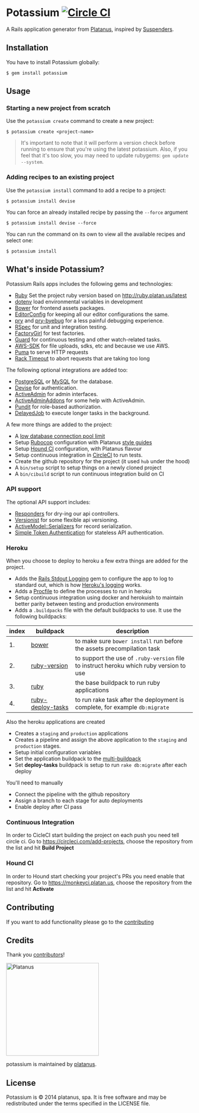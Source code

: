 # Potassium [![Circle CI](https://circleci.com/gh/platanus/potassium.svg?style=svg)](https://circleci.com/gh/platanus/potassium)

A Rails application generator from [Platanus](https://github.com/platanus), inspired by [Suspenders](https://github.com/thoughtbot/suspenders).

## Installation

You have to install Potassium globally:

    $ gem install potassium

## Usage

### Starting a new project from scratch

Use the `potassium create` command to create a new project:

    $ potassium create <project-name>

> It's important to note that it will perform a version check before running to ensure that you're using the latest potassium. Also, if you feel that it's too slow, you may need to update rubygems: `gem update --system`.

### Adding recipes to an existing project

Use the `potassium install` command to add a recipe to a project:

    $ potassium install devise

You can force an already installed recipe by passing the `--force` argument

    $ potassium install devise --force

You can run the command on its own to view all the available recipes and select one:

    $ potassium install

## What's inside Potassium?

Potassium Rails apps includes the following gems and technologies:

- [Ruby](https://www.ruby-lang.org) Set the project ruby version based on http://ruby.platan.us/latest
- [dotenv](https://github.com/bkeepers/dotenv) load environmental variables in development
- [Bower](http://bower.io) for frontend assets packages.
- [EditorConfig](http://editorconfig.org) for keeping all our editor configurations the same.
- [pry](http://pryrepl.org) and [pry-byebug](https://github.com/deivid-rodriguez/pry-byebug) for a less painful debugging experience.
- [RSpec](http://rspec.info) for unit and integration testing.
- [FactoryGirl](https://github.com/thoughtbot/factory_girl) for test factories.
- [Guard](http://guardgem.org) for continuous testing and other watch-related tasks.
- [AWS-SDK](https://github.com/aws/aws-sdk-ruby) for file uploads, sdks, etc and because we use AWS.
- [Puma](https://github.com/puma/puma) to serve HTTP requests
- [Rack Timeout](https://github.com/heroku/rack-timeout) to abort requests that are
  taking too long

The following optional integrations are added too:

- [PostgreSQL](http://www.postgresql.org) or [MySQL](https://www.mysql.com) for the database.
- [Devise](https://github.com/plataformatec/devise) for authentication.
- [ActiveAdmin](http://activeadmin.info) for admin interfaces.
- [ActiveAdminAddons](https://github.com/platanus/activeadmin_addons) for some help with ActiveAdmin.
- [Pundit](https://github.com/elabs/pundit) for role-based authorization.
- [DelayedJob](https://github.com/collectiveidea/delayed_job) to execute longer tasks in the background.

A few more things are added to the project:

- A [low database connection pool limit][pool]
- Setup [Rubocop][rubocop] configuration with Platanus [style guides][rubocop-platanus]
- Setup [Hound CI][platanus-hound] configuration, with Platanus flavour
- Setup continuous integration in [CircleCI](circle-ci) to run tests.
- Create the github repository for the project (it used `hub` under the hood)
- A `bin/setup` script to setup things on a newly cloned project
- A `bin/cibuild` script to run continuous integration build on CI

[pool]: https://devcenter.heroku.com/articles/concurrency-and-database-connections
[rubocop]: https://github.com/bbatsov/rubocop
[rubocop-platanus]: https://raw.githubusercontent.com/platanus/hound/platanus/config/style_guides/platanus/ruby.yml
[platanus-hound]: http://monkeyci.platan.us

### API support

The optional API support includes:

- [Responders](https://github.com/plataformatec/responders) for dry-ing our api controllers.
- [Versionist](https://github.com/bploetz/versionist) for some flexible api versioning.
- [ActiveModel::Serializers](https://github.com/rails-api/active_model_serializers) for record serialization.
- [Simple Token Authentication](https://github.com/gonzalo-bulnes/simple_token_authentication) for stateless API authentication.

### Heroku

When you choose to deploy to heroku a few extra things are added for the project.

  - Adds the [Rails Stdout Logging][logging-gem] gem
    to configure the app to log to standard out,
    which is how [Heroku's logging][heroku-logging] works.
  - Adds a [Procfile][procfile] to define the processes to run in heroku
  - Setup continuous integration using docker and herokuish to maintain better
    parity between testing and production environments
  - Adds a `.buildpacks` file with the default buildpacks to use. It use the
    following buildpacks:

| index | buildpack | description |
|-------|-----------|-------------|
| 1.    | [bower][heroku-buildpack-bower] | to make sure `bower install` run before the assets precompilation task |
| 2.    | [ruby-version][heroku-buildpack-ruby-version] | to support the use of `.ruby-version` file to instruct heroku which ruby version to use |
| 3.    | [ruby][heroku-buildpack-ruby] | the base buildpack to run ruby applications |
| 4.    | [ruby-deploy-tasks][buildpack-deploy-tasks] | to run rake task after the deployment is complete, for example `db:migrate` |

Also the heroku applications are created

  - Creates a `staging` and `production` applications
  - Creates a pipeline and assign the above application to the `staging`
    and `production` stages.
  - Setup initial configuration variables
  - Set the application buildpack to the [multi-buildpack][heroku-buildpack-multi]
  - Set **deploy-tasks** buildpack is setup to run `rake db:migrate` after each deploy

You'll need to manually

  - Connect the pipeline with the github repository
  - Assign a branch to each stage for auto deployments
  - Enable deploy after CI pass

### Continuous Integration

In order to CicleCI start building the project on each push you need tell circle ci.
Go to https://circleci.com/add-projects, choose the repository from the list and hit
**Build Project**

### Hound CI

In order to Hound start checking your project's PRs you need enable that repository.
Go to https://monkeyci.platan.us, choose the repository from the list and hit
**Activate**

[logging-gem]: https://github.com/heroku/rails_stdout_logging
[heroku-logging]: https://devcenter.heroku.com/articles/logging#writing-to-your-log
[procfile]: https://devcenter.heroku.com/articles/procfile
[heroku-buildpack-ruby-version]: http://github.com/platanus/heroku-buildpack-ruby-version
[heroku-buildpack-bower]: http://github.com/platanus/heroku-buildpack-bower
[heroku-buildpack-ruby]: http://github.com/heroku/heroku-buildpack-ruby
[heroku-buildpack-multi]: http://github.com/ddollar/heroku-buildpack-multi
[buildpack-deploy-tasks]: http://github.com/gunpowderlabs/buildpack-ruby-rake-deploy-tasks
[circle-ci]: https://circleci.com

## Contributing

If you want to add functionality please go to
the [contributing](/docs/CONTRIBUTING.md)

## Credits

Thank you [contributors](https://github.com/platanus/potassium/graphs/contributors)!

<img src="http://platan.us/gravatar_with_text.png" alt="Platanus" width="250"/>

potassium is maintained by [platanus](http://platan.us).

## License

Potassium is © 2014 platanus, spa. It is free software and may be redistributed under the terms specified in the LICENSE file.
